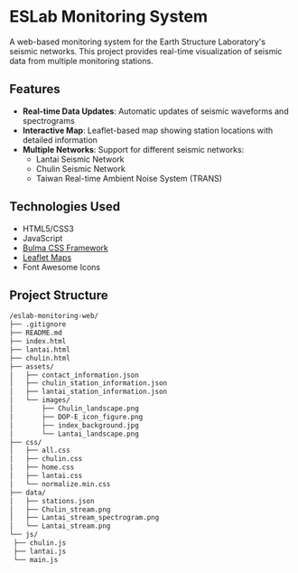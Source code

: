 # ESLab Monitoring System

A web-based monitoring system for the Earth Structure Laboratory's seismic networks. This project provides real-time visualization of seismic data from multiple monitoring stations.

## Features

- **Real-time Data Updates**: Automatic updates of seismic waveforms and spectrograms
- **Interactive Map**: Leaflet-based map showing station locations with detailed information
- **Multiple Networks**: Support for different seismic networks:
  - Lantai Seismic Network
  - Chulin Seismic Network
  - Taiwan Real-time Ambient Noise System (TRANS)

## Technologies Used

- HTML5/CSS3
- JavaScript
- [Bulma CSS Framework](https://bulma.io/)
- [Leaflet Maps](https://leafletjs.com/)
- Font Awesome Icons

## Project Structure
   ```bash
/eslab-monitoring-web/  
├── .gitignore  
├── README.md  
├── index.html  
├── lantai.html  
├── chulin.html  
├── assets/  
│   ├── contact_information.json  
│   ├── chulin_station_information.json  
│   ├── lantai_station_information.json  
│   └── images/  
│       ├── Chulin_landscape.png  
│       ├── DOP-E_icon_figure.png   
│       ├── index_background.jpg  
│       └── Lantai_landscape.png  
├── css/  
│   ├── all.css  
│   ├── chulin.css  
│   ├── home.css  
│   ├── lantai.css  
│   └── normalize.min.css  
├── data/  
│   ├── stations.json  
│   ├── Chulin_stream.png  
│   ├── Lantai_stream_spectrogram.png  
│   └── Lantai_stream.png  
└── js/  
    ├── chulin.js  
    ├── lantai.js  
    └── main.js  
   ```
